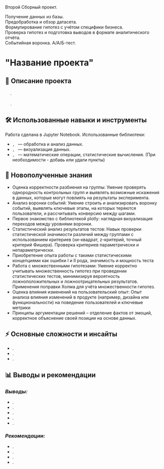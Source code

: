 Второй Сборный проект.

Получение данных из базы.<br> Предобработка и обзор датасета. <br>
Формулирование гипотез с учётом специфики бизнеса. <br>
Проверка гипотез и подготовка выводов в формате аналитического отчёта. <br>
Событийная воронка. А/А/Б-тест.


# "Название проекта"
## 📌 Описание проекта
ᅠ .

ᅠ .


## 🛠 Использованные навыки и инструменты
Работа сделана в Jupyter Notebook. Использованные библиотеки:
- ``, `` — обработка и анализ данных.
- ``, `` — визуализация данных.
- ``, `` — математические операции, статистические вычисления.
(При необходимости - добавь или удали пункты)

## 🎯 Новополученные знания
- Оценка корректности разбиения на группы: Умение проверять однородность контрольных групп и выявлять возможные искажения в данных, которые могут повлиять на результаты эксперимента.
- Анализ воронки событий:  Умение строить и анализировать воронку событий, выявлять ключевые этапы, на которых теряются пользователи, и рассчитывать конверсию между шагами.
- Первое знакомство с библиотекой plotly: наглядная визуализация переходов между уровнями воронки.
- Статистический анализ результатов тестов: Навык проверки статистической значимости различий между группами с использованием критериев (хи-квадрат, z-критерий, точный критерий Фишера). Проверка критериев параметрически и непараметрически.
- Приобретение опыта работы с такими статистическими концепциями как ошибки I и II рода, значимость и мощность теста
- Работа с множественными гипотезами: Умение корректно учитывать множественность гипотез при проведении статистических тестов, минимизируя вероятность ложноположительных и ложноотрицательных результатов. Применения поправки Холма для учёта множественности гипотез.
- Оценка влияния изменений на пользовательский опыт: Опыт анализа влияния изменений в продукте (например, дизайна или функциональности) на поведение пользователей и ключевые метрики
- Принципы аргументации решений – отделение фактов от эмоций, корректное объяснение своей позиции на основе данных.

## ⚡ Основные сложности и инсайты
- .
- .
- .

## 📊 Выводы и рекомендации

### ***Выводы:***
- .  
- .  
- .  
- .  
- .  

### ***Рекомендации:***  
- .  
- .  
- .  
- .
